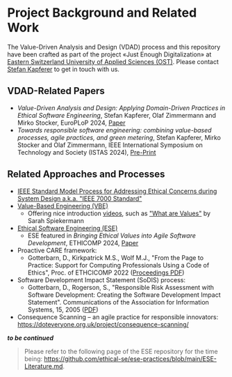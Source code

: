 # Project Background and Related Work

The Value-Driven Analysis and Design (VDAD) process and this repository have been crafted as part of the project «Just Enough Digitalization» at [Eastern Switzerland University of Applied Sciences (OST)](https://www.ost.ch). Please contact [Stefan Kapferer](https://www.ost.ch/de/person/stefan-kapferer-2046) to get in touch with us.

## VDAD-Related Papers

 * _Value-Driven Analysis and Design: Applying Domain-Driven Practices in Ethical Software Engineering_, Stefan Kapferer, Olaf Zimmermann and Mirko Stocker, EuroPLoP 2024, [Paper](/assets/papers/ValueDrivenAnalysisAndDesign-VDAD-EuroPLoP2024.pdf)
 * _Towards responsible software engineering: combining value-based processes, agile practices, and green metering_, Stefan Kapferer, Mirko Stocker and Olaf Zimmermann, IEEE International Symposium on Technology and Society (ISTAS 2024), [Pre-Print](/assets/papers/TowardsResponsibleSoftwareEngineering-ISTAS2024.pdf)

## Related Approaches and Processes

 * [IEEE Standard Model Process for Addressing Ethical Concerns during System Design a.k.a. "IEEE 7000 Standard"](https://ieeexplore.ieee.org/document/9536679)
 * [Value-Based Engineering (VBE)](https://www.value-based-engineering.com/)
   * Offering nice introduction [videos](https://www.value-based-engineering.com/videos), such as ["What are Values"](https://youtu.be/aYqCmmkrguI) by Sarah Spiekermann
 * [Ethical Software Engineering (ESE)](https://github.com/ethical-se/ese-practices) 
   * ESE featured in _Bringing Ethical Values into Agile Software Development_, ETHICOMP 2024, [Paper](https://raw.githubusercontent.com/ethical-se/ese-practices/main/resources/ESE-ETHICOMP2024FullPaperAuthorsCopyV101.pdf)
 * Proactive CARE framework:
   * Gotterbarn, D., Kirkpatrick M.S., Wolf M.J., "From the Page to Practice: Support for Computing Professionals Using a Code of Ethics", Proc. of ETHCICOMP 2022 ([Proceedings PDF](https://sites.utu.fi/ethicomp2022/wp-content/uploads/sites/1104/2022/09/Ethicomp-2022-Proceedings_Corrected.pdf)) 
 * Software Development Impact Statement (SoDIS) process:
   * Gotterbarn, D., Rogerson, S., "Responsible Risk Assessment with Software Development: Creating the Software Development Impact Statement". Communications of the Association for Information Systems, 15, 2005 ([PDF](https://doi.org/10.17705/1CAIS.01540))
 * Consequence Scanning – an agile practice for responsible innovators: <https://doteveryone.org.uk/project/consequence-scanning/>

**_to be continued_**

 > Please refer to the following page of the ESE repository for the time being: <https://github.com/ethical-se/ese-practices/blob/main/ESE-Literature.md>.
